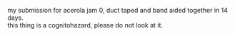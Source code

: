 my submission for acerola jam 0, duct taped and band aided together in 14 days.  
this thing is a cognitohazard, please do not look at it.
